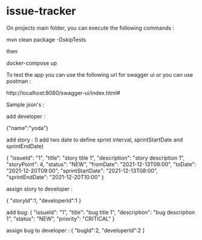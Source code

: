# issue-tracker

On projects main folder, you can execute the following commands :

mvn clean package -DskipTests

then

docker-compose up

To test the app you can use the following url for swagger ui or you can use postman :

http://localhost:8080/swagger-ui/index.html#

Sample json's : 

add developer :

{"name":"yoda"}

add story : (I add two date to define sprint interval, sprintStartDate and sprintEndDate)

{
  "issueId": "1",
  "title": "story title 1",
  "description": "story description 1",
  "storyPoint": 4,
  "status": "NEW",
  "fromDate": "2021-12-13T09:00",
  "toDate": "2021-12-20T09:00",
  "sprintStartDate": "2021-12-13T08:00",
  "sprintEndDate": "2021-12-20T10:00"
}

assign story to developer :

{
  "storyId":1,
  "developerId":1
}

add bug:
{
  "issueId": "1",
  "title": "bug title 1",
  "description": "bug description 1",
  "status": "NEW",
  "priority": "CRITICAL"
}

assign bug to developer :
{
  "bugId":2,
  "developerId":2
}


